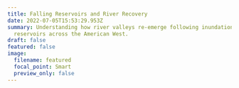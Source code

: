 ```yaml
---
title: Falling Reservoirs and River Recovery
date: 2022-07-05T15:53:29.953Z
summary: Understanding how river valleys re-emerge following inundation by
  reservoirs across the American West.
draft: false
featured: false
image:
  filename: featured
  focal_point: Smart
  preview_only: false
---
```


